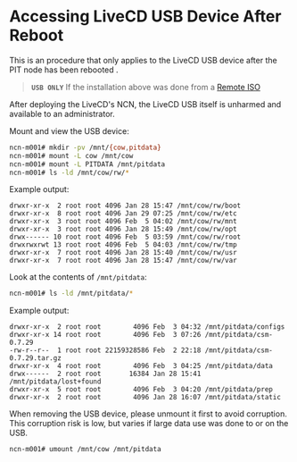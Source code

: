 # Accessing LiveCD USB Device After Reboot

This is an procedure that only applies to the LiveCD USB device after the PIT node has been rebooted .

> **`USB ONLY`** If the installation above was done from a [Remote ISO](../install/bootstrap_livecd_remote_iso.md)

After deploying the LiveCD's NCN, the LiveCD USB itself is unharmed and available to an administrator.

Mount and view the USB device:

```bash
ncn-m001# mkdir -pv /mnt/{cow,pitdata}
ncn-m001# mount -L cow /mnt/cow
ncn-m001# mount -L PITDATA /mnt/pitdata
ncn-m001# ls -ld /mnt/cow/rw/*
```

Example output:

```
drwxr-xr-x  2 root root 4096 Jan 28 15:47 /mnt/cow/rw/boot
drwxr-xr-x  8 root root 4096 Jan 29 07:25 /mnt/cow/rw/etc
drwxr-xr-x  3 root root 4096 Feb  5 04:02 /mnt/cow/rw/mnt
drwxr-xr-x  3 root root 4096 Jan 28 15:49 /mnt/cow/rw/opt
drwx------ 10 root root 4096 Feb  5 03:59 /mnt/cow/rw/root
drwxrwxrwt 13 root root 4096 Feb  5 04:03 /mnt/cow/rw/tmp
drwxr-xr-x  7 root root 4096 Jan 28 15:40 /mnt/cow/rw/usr
drwxr-xr-x  7 root root 4096 Jan 28 15:47 /mnt/cow/rw/var
```

Look at the contents of `/mnt/pitdata`:

```bash
ncn-m001# ls -ld /mnt/pitdata/*
```

Example output:

```
drwxr-xr-x  2 root root        4096 Feb  3 04:32 /mnt/pitdata/configs
drwxr-xr-x 14 root root        4096 Feb  3 07:26 /mnt/pitdata/csm-0.7.29
-rw-r--r--  1 root root 22159328586 Feb  2 22:18 /mnt/pitdata/csm-0.7.29.tar.gz
drwxr-xr-x  4 root root        4096 Feb  3 04:25 /mnt/pitdata/data
drwx------  2 root root       16384 Jan 28 15:41 /mnt/pitdata/lost+found
drwxr-xr-x  5 root root        4096 Feb  3 04:20 /mnt/pitdata/prep
drwxr-xr-x  2 root root        4096 Jan 28 16:07 /mnt/pitdata/static
```

When removing the USB device, please unmount it first to avoid corruption. This corruption risk is low, but varies if large data use was done to or on the USB.

```bash
ncn-m001# umount /mnt/cow /mnt/pitdata
```
